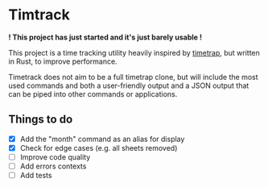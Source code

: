 # Timtrack
**! This project has just started and it's just barely usable !**

This project is a time tracking utility heavily inspired by
[timetrap](https://github.com/samg/timetrap), but written in Rust,
to improve performance.

Timetrack does not aim to be a full timetrap clone, but will
include the most used commands and both a user-friendly output
and a JSON output that can be piped into other commands or
applications.

## Things to do 
- [x] Add the "month" command as an alias for display
- [x] Check for edge cases (e.g. all sheets removed)
- [ ] Improve code quality
- [ ] Add errors contexts
- [ ] Add tests
